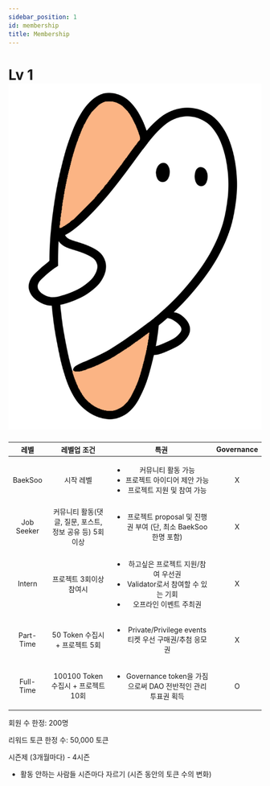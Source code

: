 ```yaml
---
sidebar_position: 1
id: membership
title: Membership
---
```


# Lv 1 ![ilzom_next](../../static/img/ilzom_orange.png)

| 레벨 | 레벨업 조건 |   특권 |  Governance |
:----:|  :----: | :----: |    :----:   |
   BaekSoo  | 시작 레벨    | <ul><li>커뮤니티 활동 가능</li><li>프로젝트 아이디어 제안 가능</li> <li>프로젝트 지원 및 참여 가능</li></ul>  |       X     |
   Job Seeker  | 커뮤니티 활동(댓글, 질문, 포스트, 정보 공유 등) 5회 이상   | <ul><li>프로젝트 proposal 및 진행권 부여 (단, 최소 BaekSoo 한명 포함)</li></ul>        |   X
   Intern  | 프로젝트 3회이상 참여시 |  <ul><li>하고싶은 프로젝트 지원/참여 우선권</li><li>Validator로서 참여할 수 있는 기회</li><li>오프라인 이벤트 주최권</li></ul>|  X
   Part-Time | 50 Token 수집시 + 프로젝트 5회 | <ul><li>Private/Privilege events 티켓 우선 구매권/추첨 응모권</li></ul> | X 
   Full-Time | 100100 Token 수집시 + 프로젝트 10회| <ul><li>Governance token을 가짐으로써 DAO 전반적인 관리 투표권 획득</li></ul> | O 

회원 수 한정: 200명 

리워드 토큰 한정 수: 50,000 토큰

시즌제 (3개월마다) - 4시즌
   - 활동 안하는 사람들 시즌마다 자르기 (시즌 동안의 토큰 수의 변화)